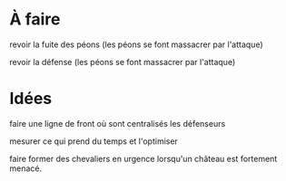 # À faire

revoir la fuite des péons (les péons se font massacrer par l'attaque)

revoir la défense (les péons se font massacrer par l'attaque)

# Idées

faire une ligne de front où sont centralisés les défenseurs

mesurer ce qui prend du temps et l'optimiser

faire former des chevaliers en urgence lorsqu'un château est fortement menacé.

